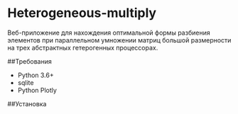 # Heterogeneous-multiply
Веб-приложение для нахождения оптимальной формы разбиения элементов при параллельном умножении матриц большой размерности на трех абстрактных гетерогенных процессорах.

##Требования
- Python 3.6+
- sqlite
- Python Plotly 

##Установка
